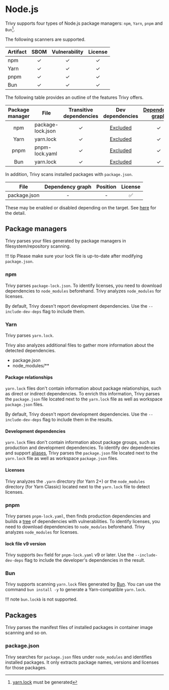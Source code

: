 # Node.js

Trivy supports four types of Node.js package managers: `npm`, `Yarn`, `pnpm` and `Bun`[^1].

The following scanners are supported.

| Artifact | SBOM | Vulnerability | License |
|----------|:----:|:-------------:|:-------:|
| npm      |  ✓   |       ✓       |    ✓    |
| Yarn     |  ✓   |       ✓       |    ✓    |
| pnpm     |  ✓   |       ✓       |    ✓    |
| Bun      |  ✓   |       ✓       |    ✓    |

The following table provides an outline of the features Trivy offers.

| Package manager | File              | Transitive dependencies |         Dev dependencies          | [Dependency graph][dependency-graph] | Position |
|:---------------:|-------------------|:-----------------------:|:---------------------------------:|:------------------------------------:|:--------:|
|       npm       | package-lock.json |            ✓            |         [Excluded](#npm)          |                  ✓                   |    ✓     |
|      Yarn       | yarn.lock         |            ✓            |         [Excluded](#yarn)         |                  ✓                   |    ✓     |
|      pnpm       | pnpm-lock.yaml    |            ✓            | [Excluded](#lock-file-v9-version) |                  ✓                   |    -     |
|       Bun       | yarn.lock         |            ✓            |         [Excluded](#yarn)         |                  ✓                   |    ✓     |

In addition, Trivy scans installed packages with `package.json`.

| File         | Dependency graph | Position | License |
|--------------|:----------------:|:--------:|:-------:|
| package.json |        -         |    -     |    ✅    |

These may be enabled or disabled depending on the target.
See [here](./index.md) for the detail.

## Package managers
Trivy parses your files generated by package managers in filesystem/repository scanning.

!!! tip
    Please make sure your lock file is up-to-date after modifying `package.json`.

### npm
Trivy parses `package-lock.json`.
To identify licenses, you need to download dependencies to `node_modules` beforehand.
Trivy analyzes `node_modules` for licenses.

By default, Trivy doesn't report development dependencies. Use the `--include-dev-deps` flag to include them.

### Yarn
Trivy parses `yarn.lock`.

Trivy also analyzes additional files to gather more information about the detected dependencies.

- package.json
- node_modules/**

#### Package relationships
`yarn.lock` files don't contain information about package relationships, such as direct or indirect dependencies.
To enrich this information, Trivy parses the `package.json` file located next to the `yarn.lock` file as well as workspace `package.json` files.

By default, Trivy doesn't report development dependencies.
Use the `--include-dev-deps` flag to include them in the results.

#### Development dependencies
`yarn.lock` files don't contain information about package groups, such as production and development dependencies.
To identify dev dependencies and support [aliases][yarn-aliases], Trivy parses the `package.json` file located next to the `yarn.lock` file as well as workspace `package.json` files.

#### Licenses
Trivy analyzes the `.yarn` directory (for Yarn 2+) or the `node_modules` directory (for Yarn Classic) located next to the `yarn.lock` file to detect licenses.

### pnpm
Trivy parses `pnpm-lock.yaml`, then finds production dependencies and builds a [tree][dependency-graph] of dependencies with vulnerabilities.
To identify licenses, you need to download dependencies to `node_modules` beforehand. Trivy analyzes `node_modules` for licenses.

#### lock file v9 version
Trivy supports `Dev` field for `pnpm-lock.yaml` v9 or later. Use the `--include-dev-deps` flag to include the developer's dependencies in the result.

### Bun
Trivy supports scanning `yarn.lock` files generated by [Bun](https://bun.sh/docs/install/lockfile#how-do-i-inspect-bun-s-lockfile). You can use the command `bun install -y` to generate a Yarn-compatible `yarn.lock`.

!!! note
    `bun.lockb` is not supported.

## Packages
Trivy parses the manifest files of installed packages in container image scanning and so on.

### package.json
Trivy searches for `package.json` files under `node_modules` and identifies installed packages.
It only extracts package names, versions and licenses for those packages.

[dependency-graph]: ../../configuration/reporting.md#show-origins-of-vulnerable-dependencies
[pnpm-lockfile-v6]: https://github.com/pnpm/spec/blob/fd3238639af86c09b7032cc942bab3438b497036/lockfile/6.0.md
[yarn-aliases]: https://classic.yarnpkg.com/lang/en/docs/cli/add/#toc-yarn-add-alias

[^1]: [yarn.lock](#bun) must be generated
